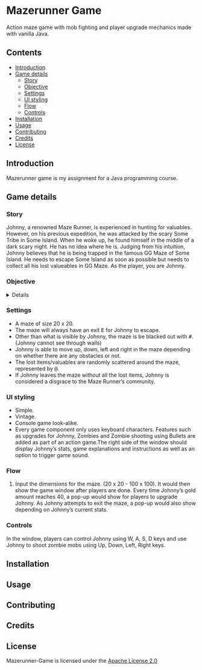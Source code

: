 # Mazerunner Game
Action maze game with mob fighting and player upgrade mechanics made with vanilla Java.

## Contents
- [Introduction](#Introduction)
- [Game details](#Game-details)
  - [Story](#Story)
  - [Objective](#Objective)
  - [Settings](#Settings)
  - [UI styling](#UI-styling)
  - [Flow](#Flow)
  - [Controls](#Controls)
- [Installation](#Installation)
- [Usage](#Usage)
- [Contributing](#Contributing)
- [Credits](#Credits)
- [License](#License)

## Introduction
Mazerunner game is my assignment for a Java programming course.

## Game details
### Story
Johnny, a renowned Maze Runner, is experienced in hunting for valuables. However, on his previous expedition, he was attacked by the scary Some Tribe in Some Island. When he woke up, he found himself in the middle of a dark scary night. He has no idea where he is.
Judging from his intuition, Johnny believes that he is being trapped in the famous GG Maze of Some Island. He needs to escape Some Island as soon as possible but needs to collect all his lost valueables in GG Maze. As the player, you are Johnny.
  


<summary><h3>Objective</h3></summary>
<details>
  
- Collect all lost items.
- Navigate to the exit after collecting all lost items.
- Survive.

</details>

### Settings
- A maze of size 20 x 20.
- The maze will always have an exit <kbd>E</kbd> for Johnny to escape.
- Other than what is visible by Johnny, the maze is be blacked out with <kbd>#</kbd>. (Johnny cannot see through walls)
- Johnny is able to move up, down, left and right in the maze depending on whether there are any obstacles or not.
- The lost items/valuables are randomly scattered around the maze, represented by <kbd>@</kbd>.
- If Johnny leaves the maze without all the lost items, Johnny is considered a disgrace to the Maze Runner’s community.

### UI styling 
- Simple. 
- Vintage.
- Console game look-alike.
- Every game component only uses keyboard characters. 
Features such as upgrades for Johnny, Zombies and Zombie shooting using Bullets are added as part of an action game.The right side of the window should display Johnny’s stats, game explanations and instructions as well as an option to trigger game sound. 

### Flow
1. Input the dimensions for the maze. (20 x 20 - 100 x 100). It would then show the game window after players are done. Every time Johnny’s gold amount reaches 40, a pop-up would show for players to upgrade Johnny. As Johnny attempts to exit the maze, a pop-up would also show depending on Johnny’s current stats.

### Controls
In the window, players can control Johnny using W, A, S, D keys and use Johnny to shoot zombie mobs using Up, Down, Left, Right keys. 

## Installation

## Usage

## Contributing

## Credits

## License
Mazerunner-Game is licensed under the [Apache License 2.0](./LICENSE)
